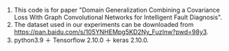 1. This code is for paper "Domain Generalization Combining a Covariance Loss With Graph Convolutional Networks for Intelligent Fault Diagnosis".
2. The dataset used in our experiments can be downloaded from https://pan.baidu.com/s/105YNHEMpg5KD2Ny_FuzInw?pwd=98y3.
3. python3.9 ＋ Tensorflow 2.10.0 ＋ keras 2.10.0.
